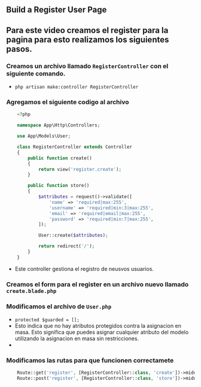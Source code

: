 ## Build a Register User Page

## Para este video creamos el register para la pagina para esto realizamos los siguientes pasos.

### Creamos un archivo llamado `RegisterController` con el siguiente comando.

- `php artisan make:controller RegisterController`

### Agregamos el siguiente codigo al archivo 

```php
    <?php

    namespace App\Http\Controllers;

    use App\Models\User;

    class RegisterController extends Controller
    {
        public function create()
        {
            return view('register.create');
        }

        public function store()
        {
            $attributes = request()->validate([
                'name' => 'required|max:255',
                'username' => 'required|min:3|max:255',
                'email' => 'required|email|max:255',
                'password' => 'required|min:7|max:255',
            ]);

            User::create($attributes);

            return redirect('/');
        }
    }

```


- Este controller gestiona el registro de neusvos usuarios.

### Creamos el form para el register en un archivo nuevo llamado `create.blade.php`


### Modificamos el archivo de `User.php`


-  `protected $guarded = [];`
-  Esto indica que no hay atributos protegidos contra la asignacion en masa. Esto significa que puedes asignar cualquier atributo del modelo utilizando la asignacion en masa sin restricciones.
-  

### Modificamos las rutas para que funcionen correctamete 

```php
    Route::get('register', [RegisterController::class, 'create'])->middleware('guest');
    Route::post('register', [RegisterController::class, 'store'])->middleware('guest');
```